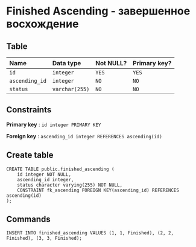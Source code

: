# Finished Ascending - завершенное восхождение

## Table

| Name            | Data type     | Not NULL? | Primary key? |
|:--------------- |:--------------|:----------|:-------------|
| `id`    | `integer`     | `YES`     | `YES`        |
| `ascending_id`    | `integer`     | `NO`     | `NO`        |
| `status`    | `varchar(255)`     | `NO`     | `NO`        |

## Constraints

**Primary key** : `id integer PRIMARY KEY`

**Foreign key** : `ascending_id integer REFERENCES ascending(id)`

## Create table

```
CREATE TABLE public.finished_ascending (
    id integer NOT NULL,
    ascending_id integer,
    status character varying(255) NOT NULL,
    CONSTRAINT fk_ascending FOREIGN KEY(ascending_id) REFERENCES ascending(id)
);
```

## Commands

```
INSERT INTO finished_ascending VALUES (1, 1, Finished), (2, 2, Finished), (3, 3, Finished);
```